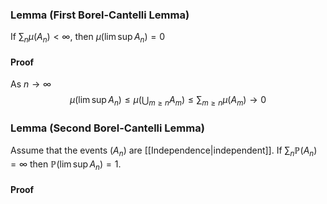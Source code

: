 ### Lemma (First Borel-Cantelli Lemma)
If $\sum_{n}\mu(A_{n})<\infty$, then $\mu(\lim\sup A_{n})=0$
#### Proof
As $n\to \infty$
$$
\mu(\lim\sup A_{n})\leq \mu\left( \bigcup_{m\geq n}A_{m} \right)\leq \sum_{m\geq n}\mu(A_{m})\to 0
$$
### Lemma (Second Borel-Cantelli Lemma)
Assume that the events $(A_{n})$ are [[Independence|independent]]. 
If $\sum_{n}\mathbb{P}(A_{n})=\infty$ then $\mathbb{P}(\lim\sup A_{n})=1$.
#### Proof
